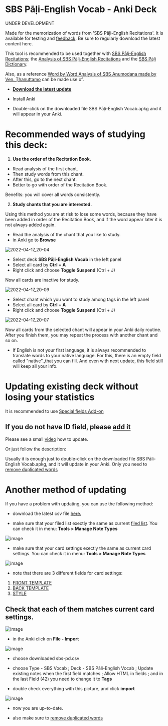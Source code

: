 # SBS Pāḷi-English Vocab - Anki Deck

UNDER DEVELOPMENT

Made for the memorization of words from 'SBS Pāḷi-English Recitations'. It is available for testing and [feedback](https://docs.google.com/forms/d/e/1FAIpQLScNC5v2gQbBCM3giXfYIib9zrp-WMzwJuf_iVXEMX2re4BFFw/viewform?usp=pp_url&entry.1433863141=SBS-study-tools). Be sure to regularly download the latest content here.

This tool is recommended to be used together with [SBS Pāḷi-English Recitations](https://github.com/sasanarakkha/pali-english-recitations/releases/latest/); the [Analysis of SBS Pāḷi-English Recitations](https://github.com/sasanarakkha/study-tools/releases/latest/download/analysis-of-sbs-pali-english-recitations.pdf) and the [SBS Pāḷi Dictionary](https://sasanarakkha.github.io/study-tools/sbs-pali-dictionary.html).

Also, as a reference [Word by Word Analysis of SBS Anumodana made by Ven. Ṭhanuttamo](https://github.com/sasanarakkha/study-tools/releases/latest/download/analysis-of-sbs-anumodana-by-thanuttamo.pdf) can be made use of.

- **[Download the latest update](https://github.com/sasanarakkha/study-tools/releases/latest/download/sbs-pali-english-vocab.apkg)**

- Install [Anki](https://apps.ankiweb.net/)

- Double-click on the downloaded file SBS Pāḷi-English Vocab.apkg and it will appear in your Anki.

# Recommended ways of studying this deck:

1) **Use the order of the Recitation Book.**

- Read analysis of the first chant. 
- Then study words from this chant. 
- After this, go to the next chant. 
- Better to go with order of the Recitation Book.

Benefits: you will cover all words consistently.

2) **Study chants that you are interested.**

Using this method you are at risk to lose some words, because they have been added in order of the Recitation Book, and if the word appear later it is not always added again.
- Read the analysis of the chant that you like to study. 
- in Anki go to **Browse**

![2022-04-17_20-04](https://user-images.githubusercontent.com/39419221/163816818-f74b1834-5d9f-4cb2-a211-08ed01a17095.png)

- Select deck **SBS Pāḷi-English Vocab** in the left panel
- Select all card by **Ctrl + A**
- Right click and choose **Toggle Suspend** (Ctrl + J)

Now all cards are inactive for study.

![2022-04-17_20-09](https://user-images.githubusercontent.com/39419221/163816875-7c8bb12b-8a38-4217-ba2e-d7d271d155b2.png)

- Select chant which you want to study among tags in the left panel
- Select all card by **Ctrl + A**
- Right click and choose **Toggle Suspend** (Ctrl + J) 

![2022-04-17_20-07](https://user-images.githubusercontent.com/39419221/163816889-740ebca2-d637-4461-9a05-0bc0c07fb393.png)

Now all cards from the selected chant will appear in your Anki daily routine. After you finish them, you may repeat the process with another chant and so on.

- If English is not your first language, it is always recommended to translate words to your native language. For this, there is an empty field called "native".,that you can fill. And even with next update, this field still will keep all your info.

# Updating existing deck without losing your statistics

It is recommended to use [Special fields Add-on](https://sasanarakkha.github.io/study-tools/special-fields.html)

## If you do not have ID field, please [add it](https://sasanarakkha.github.io/study-tools/ID.html)

Please see a small [video](https://user-images.githubusercontent.com/39419221/187018792-3afe402c-e77b-46e6-ba5d-4efa0846de93.mp4) how to update.

Or just follow the description:

Usually it is enough just to double-click on the downloaded file SBS Pāli-English Vocab.apkg, and it will update in your Anki. Only you need to [remove duplicated words](https://sasanarakkha.github.io/study-tools/test.html)

# Another method of updating

If you have a problem with updating, you can use the following method:

- download the latest csv file [here.](https://github.com/sasanarakkha/study-tools/releases/latest/download/sbs-pd.csv)

- make sure that your filed list exectly the same as current [filed list](https://github.com/sasanarakkha/study-tools/blob/main/sbs-fields.png). You can check it in menu: **Tools > Manage Note Types**

![image](https://user-images.githubusercontent.com/39419221/187018182-541cc298-2e2c-40d7-9fb9-8234c1beffc0.png)

- make sure that your card settings exectly the same as current card settings. You can check it in menu: **Tools > Manage Note Types**

![image](https://user-images.githubusercontent.com/39419221/187018254-38971497-8fa9-40e4-97db-1d6fe9e200ed.png)

- note that there are 3 different fields for card settings: 
1. [FRONT TEMPLATE](https://raw.githubusercontent.com/sasanarakkha/study-tools/main/anki-card-sbs-vocab-front.txt)
2. [BACK TEMPLATE](https://raw.githubusercontent.com/sasanarakkha/study-tools/main/anki-card-sbs-vocab-back.txt)
3. [STYLE](https://raw.githubusercontent.com/sasanarakkha/study-tools/main/anki-card-sbs-vocab-style.txt) 

Check that each of them matches current card settings.
- 
![image](https://user-images.githubusercontent.com/39419221/193513245-d7d4277b-45d4-4615-a9bc-6c477f6e7cb6.png)


- in the Anki click on **File - Import**

![image](https://user-images.githubusercontent.com/39419221/187018280-c295e071-c130-4f42-8518-a3a5e0326124.png)

- choose downloaded sbs-pd.csv

- choose Type - SBS Vocab ; Deck - SBS Pāli-English Vocab ; Update existing notes when the first field matches ; Allow HTML in fields ; and in the last Field (42) you need to change it to **Tags**

- double check everything with this picture, and click **import**

![image](https://user-images.githubusercontent.com/39419221/187018321-7e157b8f-57f0-4216-a5f2-a0008f21295e.png)

- now you are up-to-date.

- also make sure to [remove duplicated words](https://sasanarakkha.github.io/study-tools/test.html)

